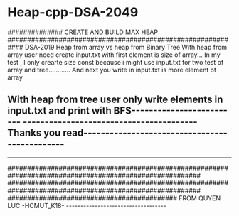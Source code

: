 # Heap-cpp-DSA-2049
############## CREATE AND BUILD MAX HEAP ############################################################
DSA-2019 
Heap from array vs heap from Binary Tree 
With heap from array user need create input.txt with first element is size of array... In my test , I only crearte size const because i might use input.txt for two test of array and tree............ And next you write in input.txt is more element of array

With heap from tree user only write elements in input.txt and print with BFS-------------------------
---------------------------------------- Thanks you read----------------------------------------------
------------------------------------------------------------------------------------------------------

---------------------------------------------------------------------------------------------------------
#########################################################################################################
#########################################################################################################
########################################### FROM QUYEN LUC -HCMUT_K18- -----------------------------------
